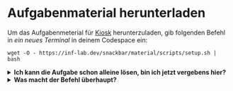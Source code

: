 # Aufgabenmaterial herunterladen

Um das Aufgabenmeterial für [Kiosk](../) herunterzuladen, gib folgenden Befehl in _ein neues Terminal_ in deinem Codespace ein:

```
wget -O - https://inf-lab.dev/snackbar/material/scripts/setup.sh | bash
```

<details>
    <summary style="font-weight: bold">Ich kann die Aufgabe schon alleine lösen, bin ich jetzt vergebens hier?</summary>
    Nein! Ihr könnt gerne aufpassen, dass ich keinen Fehler mache und ggf. euren eigenen Code verbessern.

</details>

<details>
    <summary style="font-weight: bold">Was macht der Befehl überhaupt?</summary>
    Dieser Befehl lädt Code herunter und führt diesen direkt aus, sodass für euch komfortabel ein weiteres ZIP-Archiv heruntergeladen und gleich entpackt wird. All das wird anschließend wieder aufgeräumt.
</details>

